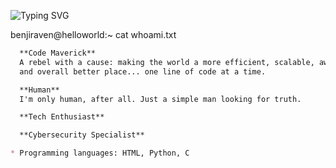 ![Typing SVG](http://readme-typing-svg.herokuapp.com/?font=JetBrains+Mono&pause=5000&color=00FF00&random=false&width=695&lines=Greetings,+Mr.+Raven+my+name+is,+welcome+to+my+kingdom)

benjiraven@helloworld:~ cat whoami.txt
```markdown
  **Code Maverick**
  A rebel with a cause: making the world a more efficient, scalable, awesome
  and overall better place... one line of code at a time.

  **Human**
  I'm only human, after all. Just a simple man looking for truth.

  **Tech Enthusiast**

  **Cybersecurity Specialist**

* Programming languages: HTML, Python, C

```
